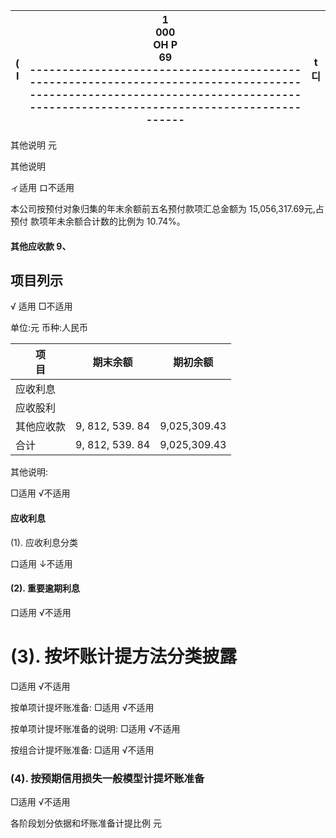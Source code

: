 | (<br>I | 1<br>000<br>OH P<br>69<br>------------------------------------------------------------------------------------------------------------------------------------------------------------------------------ | t<br>디 |
|--------|----------------------------------------------------------------------------------------------------------------------------------------------------------------------------------------------------------|--------|

其他说明 元

其他说明

ィ适用 ロ不适用

本公司按预付对象归集的年末余额前五名预付款项汇总金额为 15,056,317.69元,占预付 款项年未余额合计数的比例为 10.74%。

#### 其他应收款 9、

## 项目列示

√ 适用 □不适用

单位:元 币种:人民币

| 项<br>目 | 期末余额            | 期初余额         |
|--------|-----------------|--------------|
| 应收利息   |                 |              |
| 应收股利   |                 |              |
| 其他应收款  | 9, 812, 539. 84 | 9,025,309.43 |
| 合计     | 9, 812, 539. 84 | 9,025,309.43 |

其他说明:

□适用 √不适用

#### 应收利息

(1). 应收利息分类

口适用 ↓不适用

#### (2). 重要逾期利息

口适用 √不适用

# (3). 按坏账计提方法分类披露

□适用 √不适用

按单项计提坏账准备: □适用 √不适用

按单项计提坏账准备的说明: □适用 √不适用

按组合计提坏账准备: □适用 √不适用

### (4). 按预期信用损失一般模型计提坏账准备

□适用 √不适用

各阶段划分依据和坏账准备计提比例 元